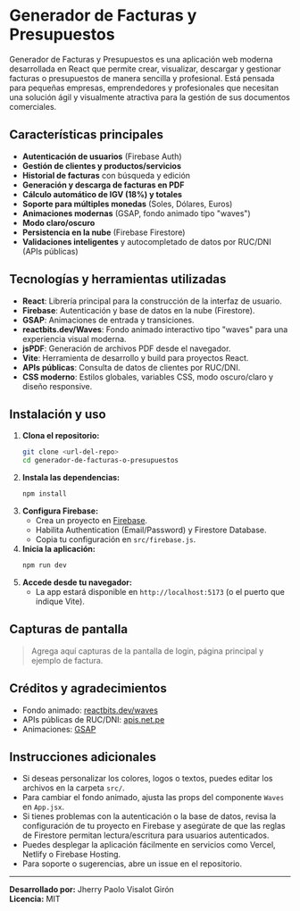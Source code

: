 # Generador de Facturas y Presupuestos

Generador de Facturas y Presupuestos es una aplicación web moderna desarrollada en React que permite crear, visualizar, descargar y gestionar facturas o presupuestos de manera sencilla y profesional. Está pensada para pequeñas empresas, emprendedores y profesionales que necesitan una solución ágil y visualmente atractiva para la gestión de sus documentos comerciales.

## Características principales

- **Autenticación de usuarios** (Firebase Auth)
- **Gestión de clientes y productos/servicios**
- **Historial de facturas** con búsqueda y edición
- **Generación y descarga de facturas en PDF**
- **Cálculo automático de IGV (18%) y totales**
- **Soporte para múltiples monedas** (Soles, Dólares, Euros)
- **Animaciones modernas** (GSAP, fondo animado tipo "waves")
- **Modo claro/oscuro**
- **Persistencia en la nube** (Firebase Firestore)
- **Validaciones inteligentes** y autocompletado de datos por RUC/DNI (APIs públicas)

## Tecnologías y herramientas utilizadas

- **React**: Librería principal para la construcción de la interfaz de usuario.
- **Firebase**: Autenticación y base de datos en la nube (Firestore).
- **GSAP**: Animaciones de entrada y transiciones.
- **reactbits.dev/Waves**: Fondo animado interactivo tipo "waves" para una experiencia visual moderna.
- **jsPDF**: Generación de archivos PDF desde el navegador.
- **Vite**: Herramienta de desarrollo y build para proyectos React.
- **APIs públicas**: Consulta de datos de clientes por RUC/DNI.
- **CSS moderno**: Estilos globales, variables CSS, modo oscuro/claro y diseño responsive.

## Instalación y uso

1. **Clona el repositorio:**
   ```bash
   git clone <url-del-repo>
   cd generador-de-facturas-o-presupuestos
   ```
2. **Instala las dependencias:**
   ```bash
   npm install
   ```
3. **Configura Firebase:**
   - Crea un proyecto en [Firebase](https://firebase.google.com/).
   - Habilita Authentication (Email/Password) y Firestore Database.
   - Copia tu configuración en `src/firebase.js`.
4. **Inicia la aplicación:**
   ```bash
   npm run dev
   ```
5. **Accede desde tu navegador:**
   - La app estará disponible en `http://localhost:5173` (o el puerto que indique Vite).

## Capturas de pantalla

> Agrega aquí capturas de la pantalla de login, página principal y ejemplo de factura.

## Créditos y agradecimientos

- Fondo animado: [reactbits.dev/waves](https://reactbits.dev/components/waves)
- APIs públicas de RUC/DNI: [apis.net.pe](https://apis.net.pe/)
- Animaciones: [GSAP](https://greensock.com/gsap/)

## Instrucciones adicionales

- Si deseas personalizar los colores, logos o textos, puedes editar los archivos en la carpeta `src/`.
- Para cambiar el fondo animado, ajusta las props del componente `Waves` en `App.jsx`.
- Si tienes problemas con la autenticación o la base de datos, revisa la configuración de tu proyecto en Firebase y asegúrate de que las reglas de Firestore permitan lectura/escritura para usuarios autenticados.
- Puedes desplegar la aplicación fácilmente en servicios como Vercel, Netlify o Firebase Hosting.
- Para soporte o sugerencias, abre un issue en el repositorio.

---

**Desarrollado por:** Jherry Paolo Visalot Girón  
**Licencia:** MIT
